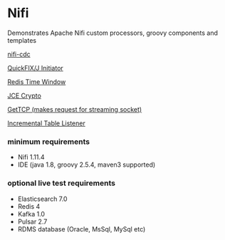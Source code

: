 # Nifi
Demonstrates Apache Nifi custom processors, groovy components and templates

[nifi-cdc](java/nifi-cdc/README.md)

[QuickFIX/J Initiator](java/nifi-quickfix/README.md)

[Redis Time Window](java/nifi-redis/README.md)

[JCE Crypto](java/nifi-std/README.md)

[GetTCP (makes request for streaming socket)](java/nifi-std/README.md)

[Incremental Table Listener](templates/incremental-table-listener/README.md)


### minimum requirements
- Nifi 1.11.4
- IDE (java 1.8, groovy 2.5.4, maven3 supported)

### optional live test requirements 
- Elasticsearch 7.0
- Redis 4
- Kafka 1.0
- Pulsar 2.7
- RDMS database (Oracle, MsSql, MySql etc)


